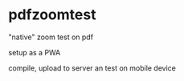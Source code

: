 # pdfzoomtest
"native" zoom test on pdf

setup as a PWA

compile, upload to server an test on mobile device
